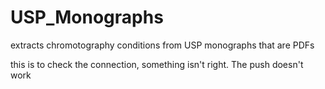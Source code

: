 # USP_Monographs
extracts chromotography conditions from USP monographs that are PDFs


this is to check the connection, something isn't right. The push doesn't work

